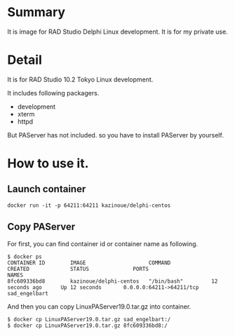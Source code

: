 # Summary

It is image for RAD Studio Delphi Linux development.
It is for my private use.

# Detail

It is for RAD Studio 10.2 Tokyo Linux development.

It includes following packagers.

- development
- xterm
- httpd

But PAServer has not included. so you have to install PAServer by yourself.

# How to use it.

## Launch container

```
docker run -it -p 64211:64211 kazinoue/delphi-centos
```

## Copy PAServer

For first, you can find container id or container name as following.

```
$ docker ps
CONTAINER ID        IMAGE                    COMMAND             CREATED             STATUS              PORTS                      NAMES
8fc609336bd8        kazinoue/delphi-centos   "/bin/bash"         12 seconds ago      Up 12 seconds       0.0.0.0:64211->64211/tcp   sad_engelbart
```

And then you can copy LinuxPAServer19.0.tar.gz into container.

```
$ docker cp LinuxPAServer19.0.tar.gz sad_engelbart:/
$ docker cp LinuxPAServer19.0.tar.gz 8fc609336bd8:/
```
